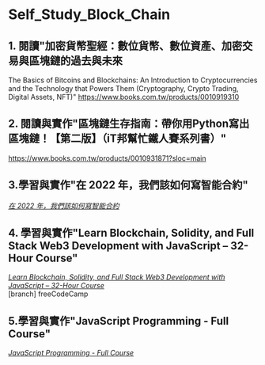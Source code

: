 # Self_Study_Block_Chain
## 1. 閱讀"加密貨幣聖經：數位貨幣、數位資產、加密交易與區塊鏈的過去與未來
The Basics of Bitcoins and Blockchains: An Introduction to Cryptocurrencies and the Technology that Powers Them (Cryptography, Crypto Trading, Digital Assets, NFT)"
https://www.books.com.tw/products/0010919310
## 2. 閱讀與實作"區塊鏈生存指南：帶你用Python寫出區塊鏈！【第二版】（iT邦幫忙鐵人賽系列書）"
https://www.books.com.tw/products/0010931871?sloc=main
## 3.學習與實作"在 2022 年，我們該如何寫智能合約"
*[在 2022 年，我們該如何寫智能合約](https://youtube.com/playlist?list=PLHmOMPRfmOxQYDnXAc1hKY6ra4WDU8ZlM)*
## 4. 學習與實作"Learn Blockchain, Solidity, and Full Stack Web3 Development with JavaScript – 32-Hour Course"
*[Learn Blockchain, Solidity, and Full Stack Web3 Development with JavaScript – 32-Hour Course](https://youtu.be/gyMwXuJrbJQ)* <br>
[branch] freeCodeCamp <br>
## 5.學習與實作"JavaScript Programming - Full Course"
*[JavaScript Programming - Full Course](https://youtu.be/jS4aFq5-91M)*
